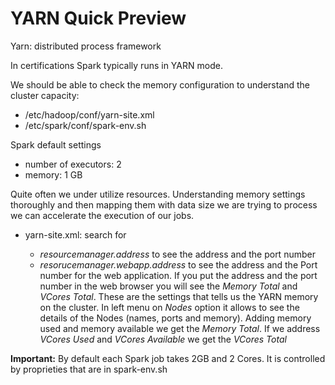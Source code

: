 # YARN Quick Preview
Yarn: distributed process framework

In certifications Spark typically runs in YARN mode.

We should be able to check the memory configuration to understand the cluster
capacity:

  - /etc/hadoop/conf/yarn-site.xml
  - /etc/spark/conf/spark-env.sh

Spark default settings
  - number of executors: 2
  - memory: 1 GB

Quite often we under utilize resources. Understanding memory settings thoroughly
and then mapping them with data size we are trying to process we can
accelerate the execution of our jobs.


- yarn-site.xml: search for

  - *resourcemanager.address* to see the address and the port number
  - *resorucemanager.webapp.address* to see the address and the Port number for
    the web application. If you put the address and the port number in the
    web browser you will see the *Memory Total* and *VCores Total*. These are the settings
    that tells us the YARN memory on the cluster. In left menu on *Nodes* option
    it allows to see the details of the Nodes (names, ports and memory). Adding
    memory used and memory available we get the *Memory Total*. If we address
    *VCores Used* and *VCores Available* we get the *VCores Total*

**Important:** By default each Spark job takes 2GB and 2 Cores. It is
controlled by proprieties that are in spark-env.sh
